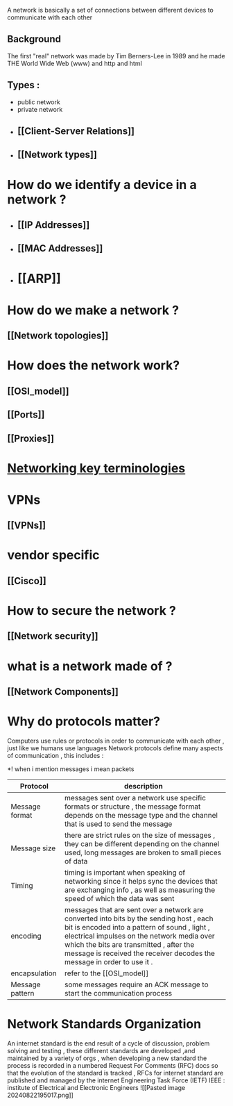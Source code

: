 A network is basically a set of connections between different devices to communicate with each other 
## Background
The first "real" network was made by Tim Berners-Lee in 1989 and he made THE World Wide Web (www) and http and html
## Types :
- public network 
- private network 
- ## [[Client-Server Relations]]
- ## [[Network types]]

# How do we identify a device in a network ? 

- ## [[IP Addresses]] 
- ## [[MAC Addresses]] 
- # [[ARP]]


# How do we make a network ?
## [[Network topologies]]


# How does the network work? 
## [[OSI_model]]

## [[Ports]]
## [[Proxies]]

# [Networking key terminologies ](https://academy.hackthebox.com/module/34/section/1871)


# VPNs 
## [[VPNs]]

# vendor specific 
## [[Cisco]]

# How to secure the network ?
## [[Network security]]

# what is a network made of ? 
## [[Network Components]]

# Why  do protocols matter?
Computers use rules or protocols in order to communicate with each other , just like we humans use languages 
Network protocols define many aspects of communication , this includes : 

*! when i mention messages i mean packets 

| Protocol        | description                                                                                                                                                                                                                                                                                                   |
| --------------- | ------------------------------------------------------------------------------------------------------------------------------------------------------------------------------------------------------------------------------------------------------------------------------------------------------------- |
| Message format  | messages sent over a network use specific formats or structure , the message format depends on the message type and the channel that is used to send the message                                                                                                                                              |
| Message size    | there are strict rules on the size of messages , they can be different depending on the channel used, long messages are broken to small pieces of data                                                                                                                                                        |
| Timing          | timing is important when speaking of networking since it helps sync the devices that are exchanging info , as well as measuring the speed of which the data was sent                                                                                                                                          |
| encoding        | messages that are sent over a network are converted into bits by the sending host , each bit is encoded into a pattern of sound , light , electrical impulses on  the network media over which the bits are transmitted , after the message is received the receiver decodes the message in order to use it . |
| encapsulation   | refer to the [[OSI_model]]                                                                                                                                                                                                                                                                                    |
| Message pattern | some messages require an ACK message to start the communication process                                                                                                                                                                                                                                       |

# Network Standards Organization  
An internet standard is the end result of a cycle of discussion, problem solving and testing , these different standards are developed ,and maintained by a variety of orgs , when developing a new standard the process is recorded in a numbered Request For Comments (RFC) docs so that the evolution of the standard is tracked , RFCs for internet standard are published and managed by the internet Engineering Task Force (IETF)
IEEE :  institute of Electrical and Electronic Engineers
![[Pasted image 20240822195017.png]]
